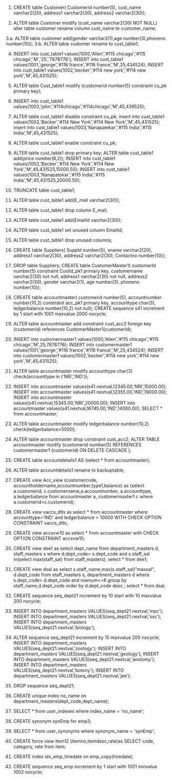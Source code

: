 1. CREATE table Customer(
    Customerid number(5),
    cust_name varchar2(20),
    address1 varchar2(30),
    address2 varchar2(30));
    
	
2. ALTER table Customer modify (cust_name varchar2(30) NOT NULL)
alter table customer rename column cust_name to customer_name;


3.a. ALTER table customer add(gender varchar2(1),age number(3),phoneno number(10));
3.b. ALTER table customer rename to cust_table1;


4. INSERT into cust_table1 values(1000,'Allen','#115 chicago','#115 chicago','M','25','7878776');
INSERT into cust_table1 values(1001,'george','#116 france','#116 france','M',25,434524);
INSERT into cust_table1 values(1002,'becker','#114 new york','#114 new york','M',45,431525);


5. ALTER table Cust_table1 modify (customerid number(5) constraint cu_pk primary key);


6. INSERT into cust_table1 values(1002,'john','#114chicago','#114chicago','M',45,439525);

7. ALTER table cust_table1 disable constraint cu_pk;
insert into cust_table1 values(1002,'Becker','#114 New York','#114 New York','M',45,431525);
insert into cust_table1 values(1003,'Nanapatekar','#115 India','#115 India','M',45,431525);


8. ALTER table cust_table1 enable constraint cu_pk;


9. ALTER table cust_table1 drop primary key;
ALTER table cust_table1 add(price number(8,2));
INSERT into cust_table1 values(1002,'Becker','#114 New York','#114 New York','M',45,431525,15000.50);
INSERT into cust_table1 values(1003,'Nanapatekar','#115 India','#115 India','M',45,431525,20000.50);


10. TRUNCATE table cust_table1;


11. ALTER table cust_table1 add(E_mail varchar2(30));


12. ALTER table cust_table1 drop column E_mail;


13. ALTER table cust_table1 add(EmailId varchar2(30));


14. ALTER table cust_table1 set unused column EmailId;


15. ALTER table cust_table1 drop unused columns;


16. CREATE table Suppliers(
    SuppId number(5),
    sname varchar2(20),
    address1 varchar2(30),
    address2 varchar2(30),
    Contactno number(10));
    
	
17. DROP table Suppliers;
CREATE table CustomerMaster1(
        customerId number(5) constraint Custid_pk1 primary key,
        customername varchar2(30) not null,
        address1 varchar2(30) not null,
        address2 varchar2(30),
        gender varchar2(1),
        age number(3),
        phoneno number(10));

		
18. CREATE table accountmaster(
      customerid number(5),
      accountnumber number(10,2) constraint acc_pk1 primary key,
      accounttype char(3),
      ledgerbalance number(10,2) not null);
    CREATE sequence s41 increment by 1
                    start with 1001
                    maxvalue 2000
                    nocycle;

					
19. ALTER table accountmaster add constraint cust_acc2 foreign key (customerId) references CustomerMaster1(customerId); 


20. INSERT into customermaster1 values(1000,'Allen','#115 chicago','#115 chicago','M',25,7878776);
INSERT into customermaster1 values(1001,'george','#116 france','#116 france','M',25,434524);
INSERT into customermaster1 values(1002,'becker','#114 new york','#114 new york','M',45,431525);

21. ALTER table accountmaster modify accounttype char(3) check(accounttype in ('NRI','IND'));

22. INSERT into accountmaster values(s41.nextval,12345.00,'NRI',15000.00);
INSERT into accountmaster values(s41.nextval,12355.00,'IND',19000.00);
INSERT into accountmaster values(s41.nextval,15345.00,'NRI',20000.00);
INSERT into accountmaster values(s41.nextval,16745.00,'IND',14000.00);
SELECT * from  accountmaster;


23. ALTER table accountmaster modify  ledgerbalance number(10,2) check(ledgerbalance>5000);


24. ALTER table accountmaster
drop constraint cust_acc2;
ALTER TABLE accountmaster
modify (customerid number(5) REFERENCES customermaster1 (customerid) ON DELETE CASCADE );


25. CREATE table accountdetails1 AS (select * from accountmaster);


26. ALTER table accountdetails1 rename to backuptable;


27. CREATE view Acc_view (customercode, accountholdername,accountnumber,type1,balance) as 
(select a.customerid, c.customername,a.accountnumber, a.accounttype, a.ledgerbalance from accountmaster a, customermaster1 c
 where a.customerid=c.customerid);
 
 
28. CREATE view vaccs_dtls as select * from accountmaster
        where accounttype='IND' and ledgerbalance > 10000
        WITH CHECK OPTION CONSTRAINT vaccs_dtls;
		
		
29. CREATE view accsvw10 as select * from accountmaster with CHECK OPTION CONSTRAINT accsvw10;


30. CREATE view dee1 as select dept_name from department_masters d, staff_masters s 
where d.dept_code= s.dept_code and s.staff_sal in(select max(staff_sal) from staff_masters);
select * from dee1;


31. CREATE view dsal as select s.staff_name,max(s.staff_sal)"maxsal", d.dept_code from staff_masters s, department_masters d 
where s.dept_code= d.dept_code and rownum<=6 group by staff_name,d.dept_code order by d.dept_code desc ;
 select * from dsal;


32. CREATE sequence seq_dept21
        increment by 10 
          start with 10
          maxvalue 200
            nocycle;
			
			
33. INSERT INTO department_masters VALUES(seq_dept21.nextval,'mpc');
INSERT INTO department_masters VALUES(seq_dept21.nextval,'ssc');
INSERT INTO department_masters VALUES(seq_dept21.nextval,'biology');


34. ALTER sequence seq_dept21
      increment by 15
      maxvalue 200 
      nocycle;
INSERT INTO department_masters VALUES(seq_dept21.nextval,'zoology');
INSERT INTO department_masters VALUES(seq_dept21.nextval,'geology');
INSERT INTO department_masters VALUES(seq_dept21.nextval,'anotomy');
INSERT INTO department_masters VALUES(seq_dept21.nextval,'botony');
INSERT INTO department_masters VALUES(seq_dept21.nextval,'jee');


35. DROP sequence seq_dept21;


36. CREATE unique index no_name on department_masters(dept_code,dept_name);


37. SELECT * from user_indexes where index_name = 'no_name';


38. CREATE synonym synEmp for emp3;


39. SELECT * from user_synonyms where synonym_name = 'synEmp';



40. CREATE force view item12 (itemno,itemdesc,rate)as SELECT code, category, rate from item;


41. CREATE index idx_emp_hiredate on emp_copy(hiredate);


42. CREATE sequence seq_emp increment by 1
                start with 1001
                minvalue 1002
                nocycle;

